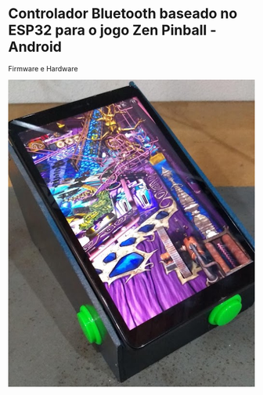 # Controlador Bluetooth baseado no ESP32  para o jogo Zen Pinball - Android
Firmware e Hardware

![acionador capa](docs/foto_montagem.png)


